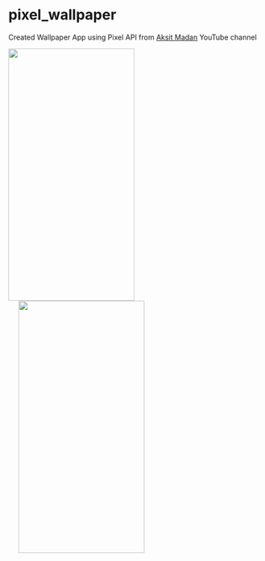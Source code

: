# pixel_wallpaper

Created Wallpaper App using Pixel API from [Aksit Madan](https://www.youtube.com/@AkshitMadan/featured) YouTube channel

<img src="https://github.com/PurnenduSamanta/WallpaperApp/assets/69786552/c4197335-d262-4e40-a890-1db1c940225e" width="250" height="500" /><img src="https://github.com/PurnenduSamanta/WallpaperApp/assets/69786552/44c7f1de-e690-4ba2-b978-d60c87d4b9a1" width="250" height="500" hspace="20"/>

